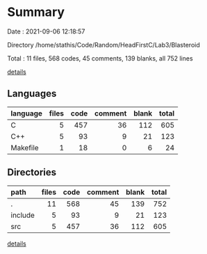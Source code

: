 # Summary

Date : 2021-09-06 12:18:57

Directory /home/stathis/Code/Random/HeadFirstC/Lab3/Blasteroid

Total : 11 files,  568 codes, 45 comments, 139 blanks, all 752 lines

[details](details.md)

## Languages
| language | files | code | comment | blank | total |
| :--- | ---: | ---: | ---: | ---: | ---: |
| C | 5 | 457 | 36 | 112 | 605 |
| C++ | 5 | 93 | 9 | 21 | 123 |
| Makefile | 1 | 18 | 0 | 6 | 24 |

## Directories
| path | files | code | comment | blank | total |
| :--- | ---: | ---: | ---: | ---: | ---: |
| . | 11 | 568 | 45 | 139 | 752 |
| include | 5 | 93 | 9 | 21 | 123 |
| src | 5 | 457 | 36 | 112 | 605 |

[details](details.md)